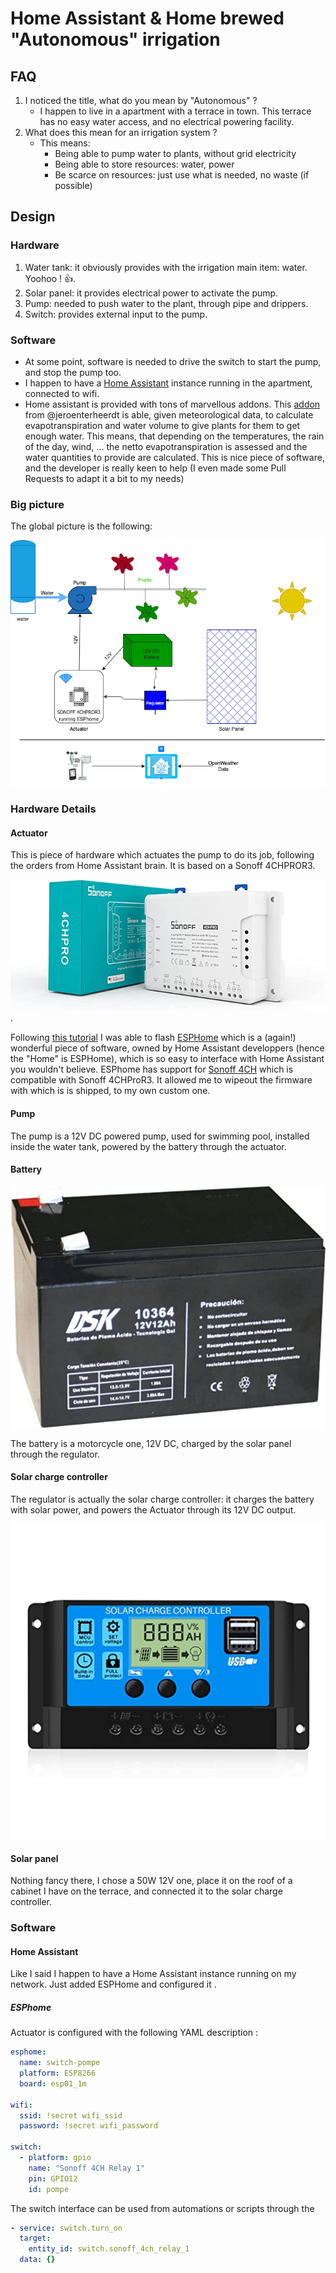 # Home Assistant & Home brewed "Autonomous" irrigation

## FAQ
1. I noticed the title, what do you mean by "Autonomous" ?
	* I happen to live in a apartment with a terrace in town. This terrace has no easy water access, and no electrical powering facility. 
2. What does this mean for an irrigation system ?
	* This means:
		* Being able to pump water to plants, without grid electricity
		* Being able to store resources: water, power
		* Be scarce on resources: just use what is needed, no waste (if possible)

## Design

### Hardware
1. Water tank: it obviously provides with the irrigation main item: water. Yoohoo ! :+1:.
2. Solar panel: it provides electrical power to activate the pump.
3. Pump: needed to push water to the plant, through pipe and drippers.
4. Switch: provides external input to the pump.

### Software
* At some point, software is needed to drive the switch to start the pump, and stop the pump too.
* I happen to have a [Home Assistant](http://home-assistant.io) instance running in the apartment, connected to wifi.
* Home assistant is provided with tons of marvellous addons. This [addon](https://github.com/jeroenterheerdt/HAsmartirrigation) from @jeroenterheerdt is able, given meteorological data, to calculate evapotranspiration and water volume to give plants for them to get enough water. This means, that depending on the temperatures, the rain of the day, wind, ... the netto evapotranspiration is assessed and the water quantities to provide are calculated. This is nice piece of software, and the developer is really keen to help (I even made some Pull Requests to adapt it a bit to my needs)

### Big picture

The global picture is the following:

![big picture](images/index/schema.drawio.png)

### Hardware Details

#### Actuator

This is piece of hardware which actuates the pump to do its job, following the orders from Home Assistant brain.
It is based on a Sonoff 4CHPROR3.

![Sonoff 4CHPROR3](images/index/sonoff.jpg).

Following [this tutorial](https://flobul-domotique.fr/flasher-le-sonoff-4ch-pro-r3/) I was able to flash [ESPHome](https://esphome.io) which is a (again!) wonderful piece of software, owned by Home Assistant developpers (hence the "Home" is ESPHome), which is so easy to interface with Home Assistant you wouldn't believe. ESPhome has support for [Sonoff 4CH](https://esphome.io/devices/sonoff_4ch.html) which is compatible with Sonoff 4CHProR3. It allowed me to wipeout the firmware with which is is shipped, to my own custom one.

#### Pump

The pump is a 12V DC powered pump, used for swimming pool, installed inside the water tank, powered by the battery through the actuator.

#### Battery

![Battery](images/index/battery.jpg)

The battery is a motorcycle one, 12V DC, charged by the solar panel through the regulator.

#### Solar charge controller

The regulator is actually the solar charge controller: it charges the battery with solar power, and powers the Actuator through its 12V DC output.

![Solar charge controller](images/index/regulator.jpg)

#### Solar panel

Nothing fancy there, I chose a 50W 12V one, place it on the roof of a cabinet I have on the terrace, and connected it to the solar charge controller.

### Software

#### Home Assistant

Like I said I happen to have a Home Assistant instance running on my network. Just added ESPHome and configured it .

##### ESPhome

Actuator is configured with the following YAML description :

```yaml
esphome:
  name: switch-pompe
  platform: ESP8266
  board: esp01_1m

wifi:
  ssid: !secret wifi_ssid
  password: !secret wifi_password

switch:
  - platform: gpio
    name: "Sonoff 4CH Relay 1"
    pin: GPIO12
    id: pompe
```

The switch interface can be used from automations or scripts through the

```yaml
- service: switch.turn_on
  target:
    entity_id: switch.sonoff_4ch_relay_1
  data: {}
```